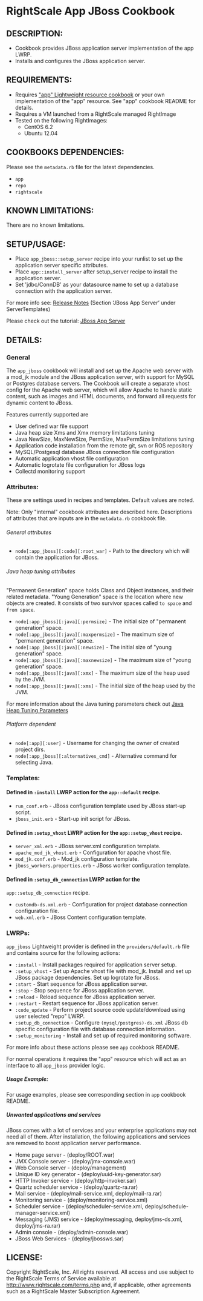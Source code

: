 # RightScale App JBoss Cookbook

## DESCRIPTION:

* Cookbook provides JBoss application server implementation of the app LWRP.
* Installs and configures the JBoss application server.

## REQUIREMENTS:

* Requires ["app" Lightweight resource cookbook][app] or your own implementation
  of the "app" resource. See "app" cookbook README for details.
* Requires a VM launched from a RightScale managed RightImage
* Tested on the following RightImages:
  * CentOS 6.2
  * Ubuntu 12.04

[app]: https://github.com/rightscale/rightscale_cookbooks/tree/master/cookbooks/app

## COOKBOOKS DEPENDENCIES:

Please see the `metadata.rb` file for the latest dependencies.

* `app`
* `repo`
* `rightscale`

## KNOWN LIMITATIONS:

There are no known limitations.

## SETUP/USAGE:

* Place `app_jboss::setup_server` recipe into your runlist to set up the
  application server specific attributes.
* Place `app::install_server` after setup_server recipe to install the
  application server.
* Set 'jdbc/ConnDB' as your datasource name to set up a database connection with
  the application server.

For more info see: [Release Notes][Notes] (Section ‘JBoss App Server’ under
ServerTemplates)

[Notes]: http://support.rightscale.com/18-Release_Notes/ServerTemplates_and_RightImages/current

Please check out the tutorial: [JBoss App Server][Tutorial]

[Tutorial]: http://support.rightscale.com/03-Tutorials/JBoss_App_Server

## DETAILS:

### General

The `app_jboss` cookbook will install and set up the Apache web server
with a mod_jk module and the JBoss application server, with support for MySQL or
Postgres database servers. The Cookbook will create a separate vhost config for
the Apache web server, which will allow Apache to handle static content, such as
images and HTML documents, and forward all requests for dynamic content to
JBoss.

Features currently supported are
* User defined war file support
* Java heap size Xms and Xmx memory limitations tuning
* Java NewSize, MaxNewSize, PermSize, MaxPermSize limitations tuning
* Application code installation from the remote git, svn or ROS repository
* MySQL/Postgesql database JBoss connection file configuration
* Automatic application vhost file configuration
* Automatic logrotate file configuration for JBoss logs
* Collectd monitoring support

### Attributes:

These are settings used in recipes and templates. Default values are noted.

Note: Only "internal" cookbook attributes are described here. Descriptions of
attributes that are inputs are in the `metadata.rb` cookbook file.

###### General attributes

* `node[:app_jboss][:code][:root_war]` -
  Path to the directory which will contain the application for JBoss.

###### Java heap tuning attributes

"Permanent Generation" space holds Class and Object instances, and their related
metadata. "Young Generation" space is the location where new objects are
created. It consists of two survivor spaces called `to space` and
`from space`.

* `node[:app_jboss][:java][:permsize]` -
  The initial size of "permanent generation" space.
* `node[:app_jboss][:java][:maxpermsize]` -
  The maximum size of "permanent generation" space.
* `node[:app_jboss][:java][:newsize]` -
  The initial size of "young generation" space.
* `node[:app_jboss][:java][:maxnewsize]` -
  The maximum size of "young generation" space.
* `node[:app_jboss][:java][:xmx]` -
  The maximum size of the heap used by the JVM.
* `node[:app_jboss][:java][:xms]` -
  The initial size of the heap used by the JVM.

For more information about the Java tuning parameters check out [Java Heap
Tuning Parameters][Doc]

[Doc]: http://docs.oracle.com/cd/E19528-01/819-4742/abeik/index.html

###### Platform dependent

* `node[:app][:user]` -
  Username for changing the owner of created project dirs.
* `node[:app_jboss][:alternatives_cmd]` -
  Alternative command for selecting Java.

### Templates:

#### Defined in `:install` LWRP action for the `app::default` recipe.

* `run_conf.erb` - JBoss configuration template used by JBoss start-up
  script.
* `jboss_init.erb` - Start-up init script for JBoss.

#### Defined in `:setup_vhost` LWRP action for the `app::setup_vhost` recipe.

* `server_xml.erb` - JBoss server.xml configuration template.
* `apache_mod_jk_vhost.erb` - Configuration for apache vhost file.
* `mod_jk.conf.erb` - Mod_jk configuration template.
* `jboss_workers.properties.erb` - JBoss worker configuration template.

#### Defined in `:setup_db_connection` LWRP action for the
`app::setup_db_connection` recipe.

* `customdb-ds.xml.erb` - Configuration for project database connection
  configuration file.
* `web.xml.erb` - JBoss Content configuration template.

### LWRPs:

`app_jboss` Lightweight provider is defined in the `providers/default.rb` file
and contains source for the following actions:

* `:install` -
  Install packages required for application server setup.
* `:setup_vhost` -
  Set up Apache vhost file with mod_jk. Install and set up JBoss package
  dependencies. Set up logrotate for JBoss.
* `:start` -
  Start sequence for JBoss application server.
* `:stop` -
  Stop sequence for JBoss application server.
* `:reload` -
  Reload sequence for JBoss application server.
* `:restart` -
  Restart sequence for JBoss application server.
* `:code_update` -
  Perform project source code update/download using user selected "repo" LWRP.
* `:setup_db_connection` -
  Configure `(mysql/postgres)-ds.xml` JBoss db specific configuration
  file with database connection information.
* `:setup_monitoring` -
  Install and set up of required monitoring software.

For more info about these actions please see `app` cookbook README.

For normal operations it requires the "app" resource which will act as an
interface to all `app_jboss` provider logic.

##### Usage Example:

For usage examples, please see corresponding section in
`app` cookbook README.

##### Unwanted applications and services

JBoss comes with a lot of services and your enterprise applications may not need
all of them. After installation, the following applications and services are
removed to boost application server performance.

*  Home page server - (deploy/ROOT.war)
*  JMX Console server - (deploy/jmx-console.war)
*  Web Console server - (deploy/management)
*  Unique ID key generator - (deploy/uuid-key-generator.sar)
*  HTTP Invoker service - (deploy/http-invoker.sar)
*  Quartz scheduler service - (deploy/quartz-ra.rar)
*  Mail service - (deploy/mail-service.xml, deploy/mail-ra.rar)
*  Monitoring service - (deploy/monitoring-service.xml)
*  Scheduler service - (deploy/scheduler-service.xml,
   deploy/schedule-manager-service.xml)
*  Messaging (JMS) service - (deploy/messaging, deploy/jms-ds.xml,
   deploy/jms-ra.rar)
*  Admin console - (deploy/admin-console.war)
*  JBoss Web Services - (deploy/jbossws.sar)

## LICENSE:

Copyright RightScale, Inc. All rights reserved.
All access and use subject to the RightScale Terms of Service available at
http://www.rightscale.com/terms.php and, if applicable, other agreements
such as a RightScale Master Subscription Agreement.
